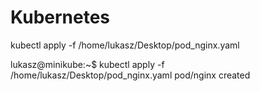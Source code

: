 # Kubernetes

kubectl apply -f /home/lukasz/Desktop/pod_nginx.yaml 

lukasz@minikube:~$ kubectl apply -f /home/lukasz/Desktop/pod_nginx.yaml
pod/nginx created
